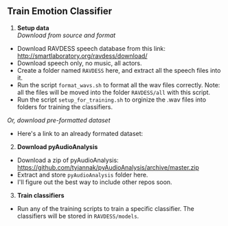 Train Emotion Classifier
------------------------  
1. **Setup data**  
   *Download from source and format*
  - Download RAVDESS speech database from this link: http://smartlaboratory.org/ravdess/download/  
  - Download speech only, no music, all actors.
  - Create a folder named `RAVDESS` here, and extract all the speech files into it.  
  - Run the script `format_wavs.sh` to format all the wav files correctly. Note: all the files will be moved into the folder `RAVDESS/all` with this script.
  - Run the script `setup_for_training.sh` to orginize the .wav files into folders for training the classifiers.  
  
   *Or, download pre-formatted dataset*  
  - Here's a link to an already formated dataset:   
2.  **Download pyAudioAnalysis**  
  - Download a zip of pyAudioAnalysis: https://github.com/tyiannak/pyAudioAnalysis/archive/master.zip
  - Extract and store `pyAudioAnalysis` folder here.
  - I'll figure out the best way to include other repos soon.
3.  **Train classifiers** 
  - Run any of the training scripts to train a specific classifier. The classifiers will be stored in `RAVDESS/models`.  
